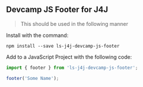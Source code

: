 ## Devcamp JS Footer for J4J

>This should be used in the following manner

Install with the command:

```
npm install --save ls-j4j-devcamp-js-footer
```

Add to a JavaScript Project with the following code:

```javascript
import { footer } from 'ls-j4j-devcamp-js-footer';

footer('Some Name');
```